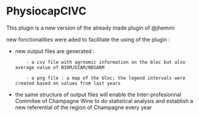 # PhysiocapCIVC
This plugin is a new version of the already made plugin of @jhemmi 

new fonctionalities were aded to facilitate the using of the plugin :

  * new output files are generated : 
  
            - a csv file with agrnomic information on the bloc but also average value of BIOM/DIAM/NBSARM
            
            - a png file : a map of the bloc; the legend intervals were created based on values from last years    
            
  * the same structure of output files  will enable the Inter-profesionnal Commitee of Champagne Wine to do statistical analysis and establish a new referential of the region of Champagne every year
